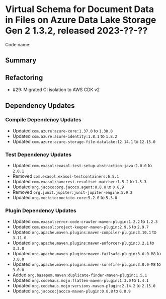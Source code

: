 # Virtual Schema for Document Data in Files on Azure Data Lake Storage Gen 2 1.3.2, released 2023-??-??

Code name:

## Summary

## Refactoring

* #29: Migrated CI isolation to AWS CDK v2

## Dependency Updates

### Compile Dependency Updates

* Updated `com.azure:azure-core:1.37.0` to `1.38.0`
* Updated `com.azure:azure-identity:1.8.1` to `1.8.2`
* Updated `com.azure:azure-storage-file-datalake:12.14.1` to `12.15.0`

### Test Dependency Updates

* Updated `com.exasol:exasol-test-setup-abstraction-java:2.0.0` to `2.0.1`
* Removed `com.exasol:exasol-testcontainers:6.5.1`
* Updated `com.exasol:hamcrest-resultset-matcher:1.5.2` to `1.5.3`
* Updated `org.jacoco:org.jacoco.agent:0.8.8` to `0.8.9`
* Removed `org.junit.jupiter:junit-jupiter-engine:5.9.2`
* Updated `org.mockito:mockito-core:5.2.0` to `5.3.0`

### Plugin Dependency Updates

* Updated `com.exasol:error-code-crawler-maven-plugin:1.2.2` to `1.2.3`
* Updated `com.exasol:project-keeper-maven-plugin:2.9.6` to `2.9.7`
* Updated `org.apache.maven.plugins:maven-compiler-plugin:3.10.1` to `3.11.0`
* Updated `org.apache.maven.plugins:maven-enforcer-plugin:3.2.1` to `3.3.0`
* Updated `org.apache.maven.plugins:maven-failsafe-plugin:3.0.0-M8` to `3.0.0`
* Updated `org.apache.maven.plugins:maven-surefire-plugin:3.0.0-M8` to `3.0.0`
* Added `org.basepom.maven:duplicate-finder-maven-plugin:1.5.1`
* Updated `org.codehaus.mojo:flatten-maven-plugin:1.3.0` to `1.4.1`
* Updated `org.codehaus.mojo:versions-maven-plugin:2.14.2` to `2.15.0`
* Updated `org.jacoco:jacoco-maven-plugin:0.8.8` to `0.8.9`
